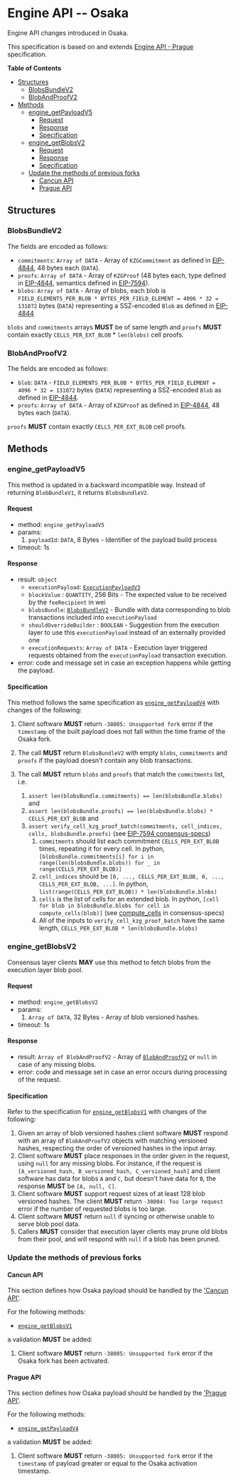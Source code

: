 # Engine API -- Osaka

Engine API changes introduced in Osaka.

This specification is based on and extends [Engine API - Prague](./prague.md) specification.

<!-- START doctoc generated TOC please keep comment here to allow auto update -->
<!-- DON'T EDIT THIS SECTION, INSTEAD RE-RUN doctoc TO UPDATE -->
**Table of Contents**

- [Structures](#structures)
  - [BlobsBundleV2](#blobsbundlev2)
  - [BlobAndProofV2](#blobandproofv2)
- [Methods](#methods)
  - [engine_getPayloadV5](#engine_getpayloadv5)
    - [Request](#request)
    - [Response](#response)
    - [Specification](#specification)
  - [engine_getBlobsV2](#engine_getblobsv2)
    - [Request](#request-1)
    - [Response](#response-1)
    - [Specification](#specification-1)
  - [Update the methods of previous forks](#update-the-methods-of-previous-forks)
    - [Cancun API](#cancun-api)
    - [Prague API](#prague-api)

<!-- END doctoc generated TOC please keep comment here to allow auto update -->

## Structures

### BlobsBundleV2

The fields are encoded as follows:

- `commitments`: `Array of DATA` - Array of `KZGCommitment` as defined in [EIP-4844](https://eips.ethereum.org/EIPS/eip-4844), 48 bytes each (`DATA`).
- `proofs`: `Array of DATA` - Array of `KZGProof` (48 bytes each, type defined in [EIP-4844](https://eips.ethereum.org/EIPS/eip-4844), semantics defined in [EIP-7594](https://github.com/ethereum/EIPs/blob/master/EIPS/eip-7594.md)).
- `blobs`: `Array of DATA` - Array of blobs, each blob is `FIELD_ELEMENTS_PER_BLOB * BYTES_PER_FIELD_ELEMENT = 4096 * 32 = 131072` bytes (`DATA`) representing a SSZ-encoded `Blob` as defined in [EIP-4844](https://eips.ethereum.org/EIPS/eip-4844)

`blobs` and `commitments` arrays **MUST** be of same length and `proofs` **MUST** contain exactly `CELLS_PER_EXT_BLOB` * `len(blobs)` cell proofs.

### BlobAndProofV2

The fields are encoded as follows:

- `blob`: `DATA` - `FIELD_ELEMENTS_PER_BLOB * BYTES_PER_FIELD_ELEMENT = 4096 * 32 = 131072` bytes (`DATA`) representing a SSZ-encoded `Blob` as defined in [EIP-4844](https://eips.ethereum.org/EIPS/eip-4844).
- `proofs`: `Array of DATA` - Array of `KZGProof` as defined in [EIP-4844](https://eips.ethereum.org/EIPS/eip-4844), 48 bytes each (`DATA`).

`proofs` **MUST** contain exactly `CELLS_PER_EXT_BLOB` cell proofs.

## Methods

### engine_getPayloadV5

This method is updated in a backward incompatible way. Instead of returning `BlobBundleV1`, it returns `BlobsBundleV2`.

#### Request

* method: `engine_getPayloadV5`
* params:
  1. `payloadId`: `DATA`, 8 Bytes - Identifier of the payload build process
* timeout: 1s

#### Response

* result: `object`
  - `executionPayload`: [`ExecutionPayloadV3`](./cancun.md#executionpayloadv3)
  - `blockValue` : `QUANTITY`, 256 Bits - The expected value to be received by the `feeRecipient` in wei
  - `blobsBundle`: [`BlobsBundleV2`](#BlobsBundleV2) - Bundle with data corresponding to blob transactions included into `executionPayload`
  - `shouldOverrideBuilder` : `BOOLEAN` - Suggestion from the execution layer to use this `executionPayload` instead of an externally provided one
  - `executionRequests`: `Array of DATA` - Execution layer triggered requests obtained from the `executionPayload` transaction execution.
* error: code and message set in case an exception happens while getting the payload.

#### Specification

This method follows the same specification as [`engine_getPayloadV4`](./prague.md#engine_getpayloadv4) with changes of the following:

1. Client software **MUST** return `-38005: Unsupported fork` error if the `timestamp` of the built payload does not fall within the time frame of the Osaka fork.

2. The call **MUST** return `BlobsBundleV2` with empty `blobs`, `commitments` and `proofs` if the payload doesn't contain any blob transactions.

3. The call **MUST** return `blobs` and `proofs` that match the `commitments` list, i.e. 
   1. `assert len(blobsBundle.commitments) == len(blobsBundle.blobs)` and
   2. `assert len(blobsBundle.proofs) == len(blobsBundle.blobs) * CELLS_PER_EXT_BLOB` and
   3. `assert verify_cell_kzg_proof_batch(commitments, cell_indices, cells, blobsBundle.proofs)` (see [EIP-7594 consensus-specs](https://github.com/ethereum/consensus-specs/blob/36d80adb44c21c66379c6207a9578f9b1dcc8a2d/specs/fulu/polynomial-commitments-sampling.md#verify_cell_kzg_proof_batch))
      1. `commitments` should list each commitment `CELLS_PER_EXT_BLOB` times, repeating it for every cell. In python, `[blobsBundle.commitments[i] for i in range(len(blobsBundle.blobs)) for _ in range(CELLS_PER_EXT_BLOB)]`
      2. `cell_indices` should be `[0, ..., CELLS_PER_EXT_BLOB, 0, ..., CELLS_PER_EXT_BLOB, ...]`. In python, `list(range(CELLS_PER_EXT_BLOB)) * len(blobsBundle.blobs)`
      3. `cells` is the list of cells for an extended blob. In python, `[cell for blob in blobsBundle.blobs for cell in compute_cells(blob)]` (see [compute_cells](https://github.com/ethereum/consensus-specs/blob/v1.5.0-beta.3/specs/fulu/polynomial-commitments-sampling.md#compute_cells) in consensus-specs)
      4. All of the inputs to `verify_cell_kzg_proof_batch` have the same length, `CELLS_PER_EXT_BLOB * len(blobsBundle.blobs)`

### engine_getBlobsV2

Consensus layer clients **MAY** use this method to fetch blobs from the execution layer blob pool.

#### Request

* method: `engine_getBlobsV2`
* params:
  1. `Array of DATA`, 32 Bytes - Array of blob versioned hashes.
* timeout: 1s

#### Response

* result: `Array of BlobAndProofV2` - Array of [`BlobAndProofV2`](#BlobAndProofV2) or `null` in case of any missing blobs.
* error: code and message set in case an error occurs during processing of the request.

#### Specification

Refer to the specification for [`engine_getBlobsV1`](./cancun.md#engine_getblobsv1) with changes of the following:

1. Given an array of blob versioned hashes client software **MUST** respond with an array of `BlobAndProofV2` objects with matching versioned hashes, respecting the order of versioned hashes in the input array.
2. Client software **MUST** place responses in the order given in the request, using `null` for any missing blobs. For instance, if the request is `[A_versioned_hash, B_versioned_hash, C_versioned_hash]` and client software has data for blobs `A` and `C`, but doesn't have data for `B`, the response **MUST** be `[A, null, C]`.
3. Client software **MUST** support request sizes of at least 128 blob versioned hashes. The client **MUST** return `-38004: Too large request` error if the number of requested blobs is too large.
4. Client software **MUST** return `null` if syncing or otherwise unable to serve blob pool data.
5. Callers **MUST** consider that execution layer clients may prune old blobs from their pool, and will respond with `null` if a blob has been pruned.

### Update the methods of previous forks

#### Cancun API

This section defines how Osaka payload should be handled by the ['Cancun API'](./cancun.md).

For the following methods:

- [`engine_getBlobsV1`](./cancun.md#engine_getblobsv1)

a validation **MUST** be added:

1. Client software **MUST** return `-38005: Unsupported fork` error if the Osaka fork has been activated.

#### Prague API

This section defines how Osaka payload should be handled by the ['Prague API'](./prague.md).

For the following methods:

- [`engine_getPayloadV4`](./prague.md#engine_getpayloadv4)

a validation **MUST** be added:

1. Client software **MUST** return `-38005: Unsupported fork` error if the `timestamp` of payload greater or equal to the Osaka activation timestamp.
